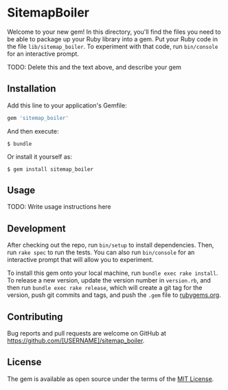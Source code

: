 # SitemapBoiler

Welcome to your new gem! In this directory, you'll find the files you need to be able to package up your Ruby library into a gem. Put your Ruby code in the file `lib/sitemap_boiler`. To experiment with that code, run `bin/console` for an interactive prompt.

TODO: Delete this and the text above, and describe your gem

## Installation

Add this line to your application's Gemfile:

```ruby
gem 'sitemap_boiler'
```

And then execute:

    $ bundle

Or install it yourself as:

    $ gem install sitemap_boiler

## Usage

TODO: Write usage instructions here

## Development

After checking out the repo, run `bin/setup` to install dependencies. Then, run `rake spec` to run the tests. You can also run `bin/console` for an interactive prompt that will allow you to experiment.

To install this gem onto your local machine, run `bundle exec rake install`. To release a new version, update the version number in `version.rb`, and then run `bundle exec rake release`, which will create a git tag for the version, push git commits and tags, and push the `.gem` file to [rubygems.org](https://rubygems.org).

## Contributing

Bug reports and pull requests are welcome on GitHub at https://github.com/[USERNAME]/sitemap_boiler.


## License

The gem is available as open source under the terms of the [MIT License](http://opensource.org/licenses/MIT).

